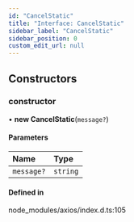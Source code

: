 ```yaml
---
id: "CancelStatic"
title: "Interface: CancelStatic"
sidebar_label: "CancelStatic"
sidebar_position: 0
custom_edit_url: null
---
```


## Constructors

### constructor

• **new CancelStatic**(`message?`)

#### Parameters

| Name | Type |
| :------ | :------ |
| `message?` | `string` |

#### Defined in

node_modules/axios/index.d.ts:105
